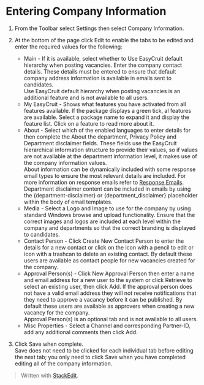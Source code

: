# Entering Company Information

1.  From the  Toolbar  select  Settings  then select  Company Information.
2.  At the bottom of the page click  Edit  to enable the tabs to be edited and enter the required values for the following:
    -   Main  - If it is available, select whether to  Use EasyCruit default hierarchy when posting vacancies. Enter the company contact details. These details must be entered to ensure that default company address information is available in emails sent to candidates.  
        Use EasyCruit default hierarchy when posting vacancies  is an additional feature and is not available to all users.
    -   My EasyCruit  - Shows what features you have activated from all features available. If the package displays a green tick, al features are available. Select a package name to expand it and display the feature list. Click on a feature to read more about it.
    -   About  - Select which of the enabled languages to enter details for then complete the  About the department,  Privacy Policy  and  Department disclaimer  fields. These fields use the EasyCruit hierarchical information structure to provide their values, so if values are not available at the department information level, it makes use of the company information values.  
        About information can be dynamically included with some response email types to ensure the most relevant details are included. For more information on response emails refer to  [Response Emails](response_emails.htm).  
        Department disclaimer content can be included in emails by using the {department-disclaimer} or {department_disclaimer} placeholder within the body of email templates.
    -   Media  - Select a  Logo  and  Image  to use for the company by using standard Windows browse and upload functionality. Ensure that the correct images and logos are included at each level within the company and departments so that the correct branding is displayed to candidates.
    -   Contact Person  - Click  Create New Contact Person  to enter the details for a new contact or click on the icon with a pencil to edit or icon with a trashcan to delete an existing contact. By default these users are available as contact people for new vacancies created for the company.
    -   Approval Person(s)  - Click  New Approval Person  then enter a name and email address for a new user to the system or click  Retrieve  to select an existing user, then click  Add. If the approval person does not have a valid email address they will not receive notifications that they need to approve a vacancy before it can be published. By default these users are available as approvers when creating a new vacancy for the company.  
        Approval Person(s)  is an optional tab and is not available to all users.
    -   Misc Properties  - Select a  Channel  and corresponding  Partner-ID, add any additional comments then click  Add.  
        
3.  Click  Save  when complete.  
    Save  does not need to be clicked for each individual tab before editing the next tab; you only need to click  Save  when you have completed editing all of the company information.


> Written with [StackEdit](https://stackedit.io/).
<!--stackedit_data:
eyJoaXN0b3J5IjpbLTEzNDUzNDU4MV19
-->